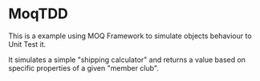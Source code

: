 # MoqTDD
This is a example using MOQ Framework to simulate objects behaviour to Unit Test it.

It simulates a simple "shipping calculator" and returns a value based on specific properties of a given "member club".
